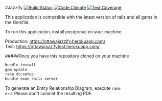 #Jazzify
[![Build Status](https://travis-ci.org/SeanLF/jazzify.svg?branch=master)](https://travis-ci.org/SeanLF/jazzify)&nbsp;[![Code Climate](https://codeclimate.com/github/SeanLF/jazzify/badges/gpa.svg)](https://codeclimate.com/github/SeanLF/jazzify)&nbsp;[![Test Coverage](https://codeclimate.com/github/SeanLF/jazzify/badges/coverage.svg)](https://codeclimate.com/github/SeanLF/jazzify)

This application is compatible with the latest version of rails and all gems in the Gemfile.

To run this application, install postgresql on your machine.

Production: https://ottawajazzify.herokuapp.com/<br>
Test: https://ottawajazzifytest.herokuapp.com/

#####Once you have this repository cloned on your machine

```bash
bundle install
gem update
rake db:setup
bundle exec rails server
```

To generate an Entity Relationship Diagram, execute <code>rake erd</code>. Please don't commit the resulting PDF.

